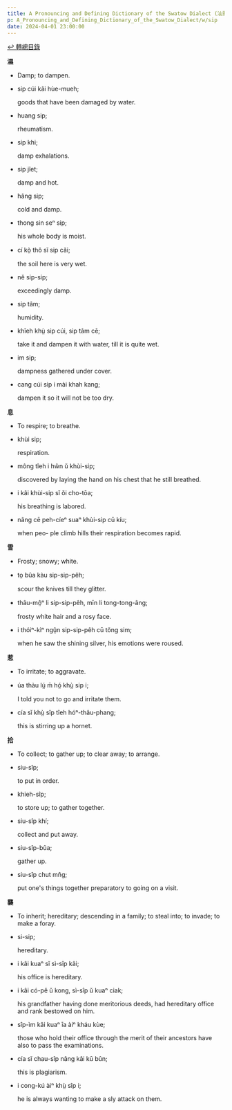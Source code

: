 ```yaml
---
title: A Pronouncing and Defining Dictionary of the Swatow Dialect (汕頭方言音義字典) / sip
p: A_Pronouncing_and_Defining_Dictionary_of_the_Swatow_Dialect/w/sip
date: 2024-04-01 23:00:00
---
```


[↩️ 轉總目錄](/A_Pronouncing_and_Defining_Dictionary_of_the_Swatow_Dialect)


**濕**
- Damp; to dampen.

- sip cúi kâi hùe-mueh;

  goods that have been damaged by water.

- huang sip;

  rheumatism.

- sip khi;

  damp exhalations.

- sip jîet;

  damp and hot.

- hâng sip;

  cold and damp.

- thong sin seⁿ sip;

  his whole body is moist.

- cí kò̤ thô sĭ sip căi;

  the soil here is very wet.

- nĕ sip-sip;

  exceedingly damp.

- sip tâm;

  humidity.

- khîeh khṳ̀ sip cúi, sip tâm cē;

  take it and dampen it with water, till it is quite wet.

- im sip;

  dampness gathered under cover.

- cang cúi sip i mài khah kang;

  dampen it so it will not be too dry.

**息**
- To respire; to breathe.

- khùi sip;

  respiration.

- mông tîeh i hŵn ŭ khùi-sip;

  discovered by laying the hand on his chest that he still breathed.

- i kâi khùi-sip sĭ ŏi cho-tōa;

  his breathing is labored.

- nâng cē peh-cíeⁿ suaⁿ khùi-sip cū kíu;

  when peo- ple climb hills their respiration becomes rapid.

**雪**
- Frosty; snowy; white.

- to̤ bûa kàu sip-sip-pêh;

  scour the knives till they glitter.

- thâu-mô̤ⁿ li sip-sip-pêh, mīn li tong-tong-âng;

  frosty white hair and a rosy face.

- i thóiⁿ-kìⁿ ngṳ̂n sip-sip-pêh cū tŏng sim;

  when he saw the shining silver, his emotions were roused.

**惹**
- To irritate; to aggravate.

- úa thàu lṳ́ m̄ hó̤ khṳ̀ sip i;

  I told you not to go and irritate them.

- cía sĭ khṳ̀ sîp tîeh hóⁿ-thâu-phang;

  this is stirring up a hornet.

**拾**
- To collect; to gather up; to  clear away; to arrange.

- siu-sîp;

  to put in order.

- khieh-sîp;

  to store up; to gather together.

- siu-sîp khí;

  collect and put away.

- siu-sîp-bûa;

  gather up.

- siu-sîp chut mn̂g;

  put one's things together preparatory to going on a visit.

**襲**
- To inherit; hereditary; descending in a family; to steal into; to invade; to make a foray. 

- si-sip;

  hereditary.

- i kâi kuaⁿ sĭ sì-sîp kâi;

  his office is hereditary.

- i kâi có-pĕ ŭ kong, sì-sîp ŭ kuaⁿ ciak;

  his grandfather having done meritorious deeds, had hereditary office and rank bestowed on him.

- sîp-ìm kâi kuaⁿ īa àiⁿ kháu kùe;

  those who hold their office through the merit of their ancestors have also to pass the examinations.

- cía sĭ chau-sîp nâng kâi kū bûn;

  this is plagiarism.

- i cong-kú àiⁿ khṳ̀ sîp i;

  he is always wanting to make a sly attack on them.